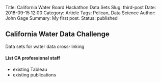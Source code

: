 Title: California Water Board Hackathon Data Sets 
Slug: third-post
Date: 2018-09-15 12:00
Category: Article
Tags: Pelican, Data Science
Author: John Gage
Summary: My first post.
Status: published



## California Water Data Challenge ##

Data sets for water data cross-linking

#### List CA professional staff
- existing Tableau
- existing publications
